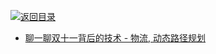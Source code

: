[![返回目录](https://user-images.githubusercontent.com/5803001/38079637-ff0abcf0-3371-11e8-9b76-ad651620afc7.jpg)](https://github.com/wxyyxc1992/Awesome-Lists) 
 
 
- [聊一聊双十一背后的技术 - 物流, 动态路径规划](https://yq.aliyun.com/articles/57857)